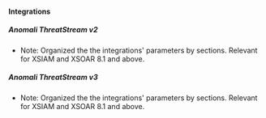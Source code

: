 
#### Integrations
##### Anomali ThreatStream v2
- Note: Organized the the integrations' parameters by sections. Relevant for XSIAM and XSOAR 8.1 and above.
##### Anomali ThreatStream v3
- Note: Organized the the integrations' parameters by sections. Relevant for XSIAM and XSOAR 8.1 and above.